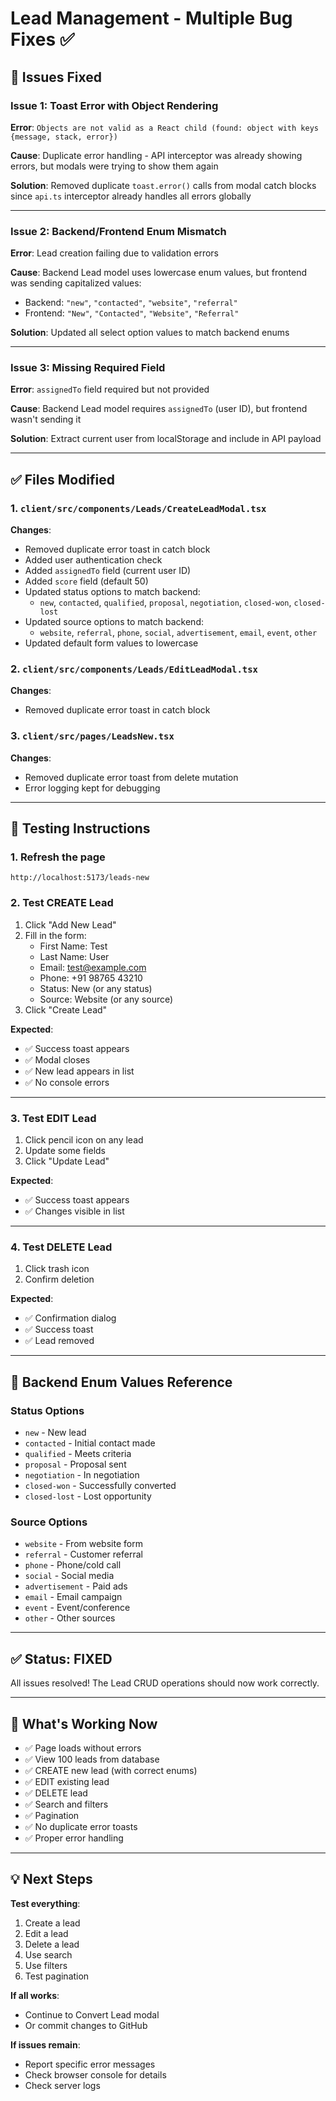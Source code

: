 # Lead Management - Multiple Bug Fixes ✅

## 🐛 Issues Fixed

### Issue 1: Toast Error with Object Rendering

**Error**: `Objects are not valid as a React child (found: object with keys {message, stack, error})`

**Cause**: Duplicate error handling - API interceptor was already showing errors, but modals were trying to show them again

**Solution**: Removed duplicate `toast.error()` calls from modal catch blocks since `api.ts` interceptor already handles all errors globally

---

### Issue 2: Backend/Frontend Enum Mismatch

**Error**: Lead creation failing due to validation errors

**Cause**: Backend Lead model uses lowercase enum values, but frontend was sending capitalized values:

- Backend: `"new"`, `"contacted"`, `"website"`, `"referral"`
- Frontend: `"New"`, `"Contacted"`, `"Website"`, `"Referral"`

**Solution**: Updated all select option values to match backend enums

---

### Issue 3: Missing Required Field

**Error**: `assignedTo` field required but not provided

**Cause**: Backend Lead model requires `assignedTo` (user ID), but frontend wasn't sending it

**Solution**: Extract current user from localStorage and include in API payload

---

## ✅ Files Modified

### 1. `client/src/components/Leads/CreateLeadModal.tsx`

**Changes**:

- Removed duplicate error toast in catch block
- Added user authentication check
- Added `assignedTo` field (current user ID)
- Added `score` field (default 50)
- Updated status options to match backend:
  - `new`, `contacted`, `qualified`, `proposal`, `negotiation`, `closed-won`, `closed-lost`
- Updated source options to match backend:
  - `website`, `referral`, `phone`, `social`, `advertisement`, `email`, `event`, `other`
- Updated default form values to lowercase

### 2. `client/src/components/Leads/EditLeadModal.tsx`

**Changes**:

- Removed duplicate error toast in catch block

### 3. `client/src/pages/LeadsNew.tsx`

**Changes**:

- Removed duplicate error toast from delete mutation
- Error logging kept for debugging

---

## 🧪 Testing Instructions

### 1. Refresh the page

```
http://localhost:5173/leads-new
```

### 2. Test CREATE Lead

1. Click "Add New Lead"
2. Fill in the form:
   - First Name: Test
   - Last Name: User
   - Email: test@example.com
   - Phone: +91 98765 43210
   - Status: New (or any status)
   - Source: Website (or any source)
3. Click "Create Lead"

**Expected**:

- ✅ Success toast appears
- ✅ Modal closes
- ✅ New lead appears in list
- ✅ No console errors

---

### 3. Test EDIT Lead

1. Click pencil icon on any lead
2. Update some fields
3. Click "Update Lead"

**Expected**:

- ✅ Success toast appears
- ✅ Changes visible in list

---

### 4. Test DELETE Lead

1. Click trash icon
2. Confirm deletion

**Expected**:

- ✅ Confirmation dialog
- ✅ Success toast
- ✅ Lead removed

---

## 📝 Backend Enum Values Reference

### Status Options

- `new` - New lead
- `contacted` - Initial contact made
- `qualified` - Meets criteria
- `proposal` - Proposal sent
- `negotiation` - In negotiation
- `closed-won` - Successfully converted
- `closed-lost` - Lost opportunity

### Source Options

- `website` - From website form
- `referral` - Customer referral
- `phone` - Phone/cold call
- `social` - Social media
- `advertisement` - Paid ads
- `email` - Email campaign
- `event` - Event/conference
- `other` - Other sources

---

## ✅ Status: FIXED

All issues resolved! The Lead CRUD operations should now work correctly.

---

## 🚀 What's Working Now

- ✅ Page loads without errors
- ✅ View 100 leads from database
- ✅ CREATE new lead (with correct enums)
- ✅ EDIT existing lead
- ✅ DELETE lead
- ✅ Search and filters
- ✅ Pagination
- ✅ No duplicate error toasts
- ✅ Proper error handling

---

## 💡 Next Steps

**Test everything**:

1. Create a lead
2. Edit a lead
3. Delete a lead
4. Use search
5. Use filters
6. Test pagination

**If all works**:

- Continue to Convert Lead modal
- Or commit changes to GitHub

**If issues remain**:

- Report specific error messages
- Check browser console for details
- Check server logs
